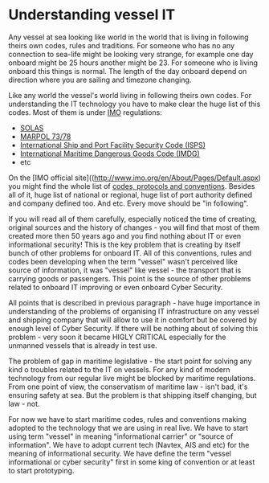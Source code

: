 # Understanding vessel IT

Any vessel at sea looking like world in the world that is living in following theirs own codes, rules and traditions. For someone who has no any connection to sea-life might be looking very strange, for example one day onboard might be 25 hours another might be 23. For someone who is living onboard this things is normal. The length of the day onboard depend on direction where you are sailing and timezone changing.

Like any world the vessel's world living in following theirs own codes. For understanding the IT technology you have to make clear the huge list of this codes. Most of them is under [IMO](http://www.imo.org/en/About/Pages/Default.aspx) regulations:

* [SOLAS](https://en.wikipedia.org/wiki/SOLAS_Convention)
* [MARPOL 73/78](https://en.wikipedia.org/wiki/MARPOL_73/78)
* [International Ship and Port Facility Security Code (ISPS)](https://en.wikipedia.org/wiki/International_Ship_and_Port_Facility_Security_Code)
* [International Maritime Dangerous Goods Code (IMDG)](https://en.wikipedia.org/wiki/International_Maritime_Dangerous_Goods_Code)
* etc

On the [IMO official site]((http://www.imo.org/en/About/Pages/Default.aspx) you might find the whole list of [codes, protocols and conventions](http://www.imo.org/en/OurWork/Environment/PollutionResponse/Inventory%20of%20information/Pages/International-Conventions,-Protocols-and-Codes.aspx). Besides all of it, huge list of national or regional, huge list of port authority defined and company defined too. And etc. Every move should be "in following".

If you will read all of them carefully, especially noticed the time of creating, original sources and the history of changes - you will find that most of them created more then 50 years ago and you find nothing about IT or even informational security! This is the key problem that is creating by itself bunch of other problems for onboard IT. All of this conventions, rules and codes been developing when the term "vessel" wasn't perceived like source of information, it was "vessel" like vessel - the transport that is carrying goods or passengers. This point is the source of other problems related to onboard IT improving or even onboard Cyber Security.

All points that is described in previous paragraph - have huge importance in understanding of the problems of organising IT infrastructure on any vessel and shipping company that will allow to use it in comfort but be covered by enough level of Cyber Security. If there will be nothing about of solving this problem - very soon it became HIGLY CRITICAL especially for the unmanned vessels that is already in test use.

The problem of gap in maritime legislative - the start point for solving any kind o troubles related to the IT on vessels. For any kind of modern technology from our regular live might be blocked by maritime regulations. From one point of view, the conservatism of maritime law - isn't bad, it's ensuring safety at sea. But the problem is that shipping itself changing, but law - not.

For now we have to start maritime codes, rules and conventions making adopted to the technology that we are using in real live. We have to start using term "vessel" in meaning "informational carrier" or "source of information". We have to adopt current tech (Navtex, AIS and etc) for the meaning of informational security. We have define the term "vessel informational or cyber security" first in some king of convention or at least to start prototyping.